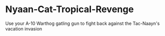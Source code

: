# Nyaan-Cat-Tropical-Revenge
Use your A-10 Warthog gatling gun to fight back against the Tac-Naayn's vacation invasion
